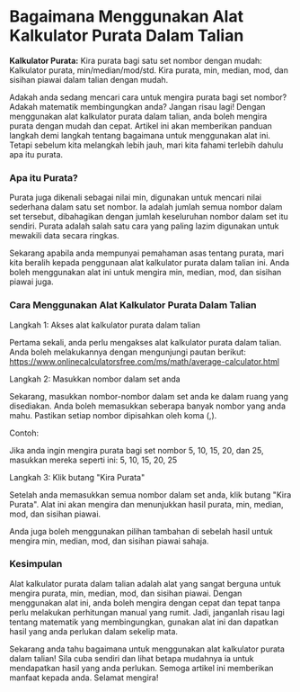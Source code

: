 Bagaimana Menggunakan Alat Kalkulator Purata Dalam Talian
=========================================================

**Kalkulator Purata:** Kira purata bagi satu set nombor dengan mudah: Kalkulator purata, min/median/mod/std. Kira purata, min, median, mod, dan sisihan piawai dalam talian dengan mudah.

Adakah anda sedang mencari cara untuk mengira purata bagi set nombor? Adakah matematik membingungkan anda? Jangan risau lagi! Dengan menggunakan alat kalkulator purata dalam talian, anda boleh mengira purata dengan mudah dan cepat. Artikel ini akan memberikan panduan langkah demi langkah tentang bagaimana untuk menggunakan alat ini. Tetapi sebelum kita melangkah lebih jauh, mari kita fahami terlebih dahulu apa itu purata.

### Apa itu Purata?

Purata juga dikenali sebagai nilai min, digunakan untuk mencari nilai sederhana dalam satu set nombor. Ia adalah jumlah semua nombor dalam set tersebut, dibahagikan dengan jumlah keseluruhan nombor dalam set itu sendiri. Purata adalah salah satu cara yang paling lazim digunakan untuk mewakili data secara ringkas.

Sekarang apabila anda mempunyai pemahaman asas tentang purata, mari kita beralih kepada penggunaan alat kalkulator purata dalam talian ini. Anda boleh menggunakan alat ini untuk mengira min, median, mod, dan sisihan piawai juga.

### Cara Menggunakan Alat Kalkulator Purata Dalam Talian

Langkah 1: Akses alat kalkulator purata dalam talian

Pertama sekali, anda perlu mengakses alat kalkulator purata dalam talian. Anda boleh melakukannya dengan mengunjungi pautan berikut: <https://www.onlinecalculatorsfree.com/ms/math/average-calculator.html>

Langkah 2: Masukkan nombor dalam set anda

Sekarang, masukkan nombor-nombor dalam set anda ke dalam ruang yang disediakan. Anda boleh memasukkan seberapa banyak nombor yang anda mahu. Pastikan setiap nombor dipisahkan oleh koma (,).

Contoh:

Jika anda ingin mengira purata bagi set nombor 5, 10, 15, 20, dan 25, masukkan mereka seperti ini: 5, 10, 15, 20, 25

Langkah 3: Klik butang "Kira Purata"

Setelah anda memasukkan semua nombor dalam set anda, klik butang "Kira Purata". Alat ini akan mengira dan menunjukkan hasil purata, min, median, mod, dan sisihan piawai.

Anda juga boleh menggunakan pilihan tambahan di sebelah hasil untuk mengira min, median, mod, dan sisihan piawai sahaja.

### Kesimpulan

Alat kalkulator purata dalam talian adalah alat yang sangat berguna untuk mengira purata, min, median, mod, dan sisihan piawai. Dengan menggunakan alat ini, anda boleh mengira dengan cepat dan tepat tanpa perlu melakukan perhitungan manual yang rumit. Jadi, janganlah risau lagi tentang matematik yang membingungkan, gunakan alat ini dan dapatkan hasil yang anda perlukan dalam sekelip mata.

Sekarang anda tahu bagaimana untuk menggunakan alat kalkulator purata dalam talian! Sila cuba sendiri dan lihat betapa mudahnya ia untuk mendapatkan hasil yang anda perlukan. Semoga artikel ini memberikan manfaat kepada anda. Selamat mengira!